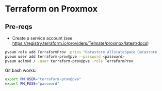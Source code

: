 # Terraform on Proxmox

## Pre-reqs

- Create a service account (see https://registry.terraform.io/providers/Telmate/proxmox/latest/docs)

```zsh
pveum role add TerraformProv -privs "Datastore.AllocateSpace Datastore.Audit Pool.Allocate Sys.Audit Sys.Console Sys.Modify VM.Allocate VM.Audit VM.Clone VM.Config.CDROM VM.Config.Cloudinit VM.Config.CPU VM.Config.Disk VM.Config.HWType VM.Config.Memory VM.Config.Network VM.Config.Options VM.Migrate VM.Monitor VM.PowerMgmt SDN.Use"
pveum user add terraform-prov@pve --password <password>
pveum aclmod / -user terraform-prov@pve -role TerraformProv
```

Git bash works:

```zsh
export PM_USER="terraform-prov@pve"
export PM_PASS="password"
```

